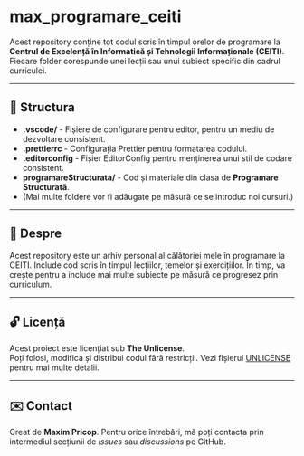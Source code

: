 # max_programare_ceiti

Acest repository conține tot codul scris în timpul orelor de programare la **Centrul de Excelență în Informatică și Tehnologii Informaționale (CEITI)**. Fiecare folder corespunde unei lecții sau unui subiect specific din cadrul curriculei.

---

## 📂 Structura
- **.vscode/** - Fișiere de configurare pentru editor, pentru un mediu de dezvoltare consistent.
- **.prettierrc** - Configurația Prettier pentru formatarea codului.
- **.editorconfig** - Fișier EditorConfig pentru menținerea unui stil de codare consistent.
- **programareStructurata/** - Cod și materiale din clasa de **Programare Structurată**.
- (Mai multe foldere vor fi adăugate pe măsură ce se introduc noi cursuri.)

---

## 🌟 Despre
Acest repository este un arhiv personal al călătoriei mele în programare la CEITI. Include cod scris în timpul lecțiilor, temelor și exercițiilor. În timp, va crește pentru a include mai multe subiecte pe măsură ce progresez prin curriculum.

---

## 🔓 Licență
Acest proiect este licențiat sub **The Unlicense**.  
Poți folosi, modifica și distribui codul fără restricții. Vezi fișierul [UNLICENSE](./UNLICENSE) pentru mai multe detalii.

---

## ✉️ Contact
Creat de **Maxim Pricop**. Pentru orice întrebări, mă poți contacta prin intermediul secțiunii de *issues* sau *discussions* pe GitHub.
